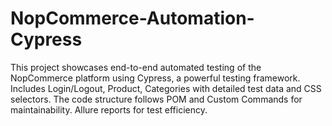 # NopCommerce-Automation-Cypress
This project showcases end-to-end automated testing of the NopCommerce platform using Cypress, a powerful testing framework. Includes Login/Logout, Product, Categories with detailed test data and CSS selectors. The code structure follows POM and Custom Commands for maintainability. Allure reports for test efficiency.
